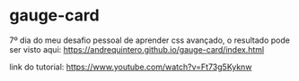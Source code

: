 # gauge-card

7º dia do meu desafio pessoal de aprender css avançado, o resultado pode ser visto aqui: https://andrequintero.github.io/gauge-card/index.html

link do tutorial: https://www.youtube.com/watch?v=Ft73g5Kyknw
